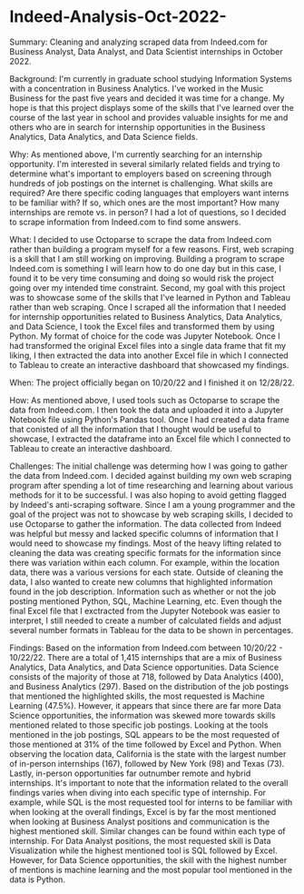 # Indeed-Analysis-Oct-2022-
Summary: Cleaning and analyzing scraped data from Indeed.com for Business Analyst, Data Analyst, and Data Scientist internships in October 2022. 

Background: I'm currently in graduate school studying Information Systems with a concentration in Business Analytics. I've worked in the Music Business for the past five years and decided it was time for a change. My hope is that this project displays some of the skills that I've learned over the course of the last year in school and provides valuable insights for me and others who are in search for internship opportunities in the Business Analytics, Data Analytics, and Data Science fields. 

Why: As mentioned above, I'm currently searching for an internship opportunity. I'm interested in several similarly related fields and trying to determine what's important to employers based on screening through hundreds of job postings on the internet is challenging. What skills are required? Are there specific coding languages that employers want interns to be familiar with? If so, which ones are the most important? How many internships are remote vs. in person? I had a lot of questions, so I decided to scrape information from Indeed.com to find some answers. 

What: I decided to use Octoparse to scrape the data from Indeed.com rather than building a program myself for a few reasons. First, web scraping is a skill that I am still working on improving. Building a program to scrape Indeed.com is something I will learn how to do one day but in this case, I found it to be very time consuming and doing so would risk the project going over my intended time constraint. Second, my goal with this project was to showcase some of the skills that I've learned in Python and Tableau rather than web scraping. Once I scraped all the information that I needed for internship opportunities related to Business Analytics, Data Analytics, and Data Science, I took the Excel files and transformed them by using Python. My format of choice for the code was Jupyter Notebook. Once I had transformed the original Excel files into a single data frame that fit my liking, I then extracted the data into another Excel file in which I connected to Tableau to create an interactive dashboard that showcased my findings. 

When: The project officially began on 10/20/22 and I finished it on 12/28/22. 

How: As mentioned above, I used tools such as Octoparse to scrape the data from Indeed.com. I then took the data and uploaded it into a Jupyter Notebook file using Python's Pandas tool. Once I had created a data frame that conisted of all the information that I thought would be useful to showcase, I extracted the dataframe into an Excel file which I connected to Tableau to create an interactive dashboard. 

Challenges: The initial challenge was determing how I was going to gather the data from Indeed.com. I decided against building my own web scraping program after spending a lot of time researching and learning about various methods for it to be successful. I was also hoping to avoid getting flagged by Indeed's anti-scraping software. Since I am a young programmer and the goal of the project was not to showcase by web scraping skills, I decided to use Octoparse to gather the information. The data collected from Indeed was helpful but messy and lacked specific columns of information that I would need to showcase my findings. Most of the heavy lifting related to cleaning the data was creating specific formats for the information since there was variation within each column. For example, within the location data, there was a various versions for each state. Outside of cleaning the data, I also wanted to create new columns that highlighted information found in the job description. Information such as whether or not the job posting mentioned Python, SQL, Machine Learning, etc. Even though the final Excel file that I exctracted from the Jupyter Notebook was easier to interpret, I still needed to create a number of calculated fields and adjust several number formats in Tableau for the data to be shown in percentages. 

Findings: Based on the information from Indeed.com between 10/20/22 - 10/22/22. There are a total of 1,415 internships that are a mix of Business Analytics, Data Analytics, and Data Science opportunities. Data Science consists of the majority of those at 718, followed by Data Analytics (400), and Business Analytics (297). Based on the distribution of the job postings that mentioned the highlighted skills, the most requested is Machine Learning (47.5%). However, it appears that since there are far more Data Science opportunities, the information was skewed more towards skills mentioned related to those specific job postings. Looking at the tools mentioned in the job postings, SQL appears to be the most requested of those mentioned at 31% of the time followed by Excel and Python. When observing the location data, California is the state with the largest number of in-person internships (167), followed by New York (98) and Texas (73). Lastly, in-person opportunities far outnumber remote and hybrid internships. It's important to note that the information related to the overall findings varies when diving into each specific type of internship. For example, while SQL is the most requested tool for interns to be familiar with when looking at the overall findings, Excel is by far the most mentioned when looking at Business Analyst positions and communication is the highest mentioned skill. Similar changes can be found within each type of internship. For Data Analyst positions, the most requested skill is Data Visualization while the highest mentioned tool is SQL followed by Excel. However, for Data Science opportunities, the skill with the highest number of mentions is machine learning and the most popular tool mentioned in the data is Python. 


